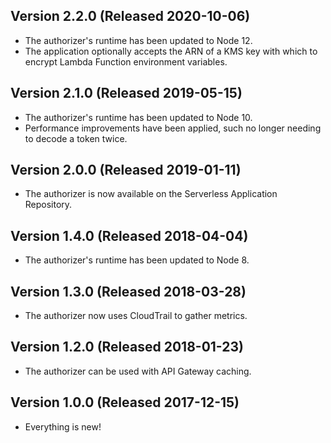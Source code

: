 ## Version 2.2.0 (Released 2020-10-06)

- The authorizer's runtime has been updated to Node 12.
- The application optionally accepts the ARN of a KMS key with which to encrypt Lambda Function environment variables.

## Version 2.1.0 (Released 2019-05-15)

- The authorizer's runtime has been updated to Node 10.
- Performance improvements have been applied, such no longer needing to decode a token twice.

## Version 2.0.0 (Released 2019-01-11)

- The authorizer is now available on the Serverless Application Repository.

## Version 1.4.0 (Released 2018-04-04)

- The authorizer's runtime has been updated to Node 8.

## Version 1.3.0 (Released 2018-03-28)

- The authorizer now uses CloudTrail to gather metrics.

## Version 1.2.0 (Released 2018-01-23)

- The authorizer can be used with API Gateway caching.

## Version 1.0.0 (Released 2017-12-15)

- Everything is new!
